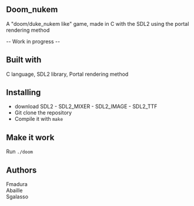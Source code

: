 ## Doom_nukem
A "doom/duke_nukem like" game, made in C with the SDL2 using the portal rendering method

-- Work in progress -- 

## Built with
C language, SDL2 library, Portal rendering method

## Installing
* download SDL2 - SDL2_MIXER - SDL2_IMAGE - SDL2_TTF 
* Git clone the repository
* Compile it with `make`

## Make it work
Run `./doom`

## Authors
Fmadura</br>
Abaille</br>
Sgalasso
